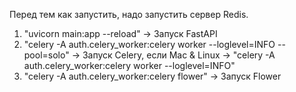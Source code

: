 Перед тем как запустить, надо запустить сервер Redis.

1. "uvicorn main:app --reload" -> Запуск FastAPI
2. "celery -A auth.celery_worker:celery worker --loglevel=INFO --pool=solo" -> Запуск Celery, если Mac & Linux -> "celery -A auth.celery_worker:celery worker --loglevel=INFO"
3. "celery -A auth.celery_worker:celery flower" -> Запуск Flower
